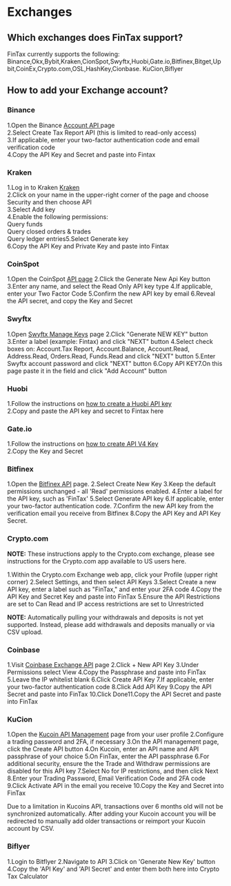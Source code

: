 # Exchanges

## Which exchanges does FinTax support?&#x20;

FinTax currently supports the following: Binance,Okx,Bybit,Kraken,CionSpot,Swyftx,Huobi,Gate.io,Bitfinex,Bitget,Upbit,CoinEx,Crypto.com,OSL,HashKey,Cionbase. KuCion,Biflyer



## How to add your Exchange account?

### Binance

1.Open the Binance [Account API ](https://accounts.binance.com/en/login?return\_to=aHR0cHM6Ly93d3cuYmluYW5jZS5jb20vZW4vbXkvc2V0dGluZ3MvYXBpLW1hbmFnZW1lbnQ=)page\
2.Select Create Tax Report API (this is limited to read-only access)\
3.If applicable, enter your two-factor authentication code and email verification code\
4.Copy the API Key and Secret and paste into Fintax

### Kraken

1.Log in to Kraken [Kraken](https://www.kraken.com/)\
2.Click on your name in the upper-right corner of the page and choose Security and then choose API\
3.Select Add key\
4.Enable the following permissions:\
Query funds\
Query closed orders & trades\
Query ledger entries5.Select Generate key\
6.Copy the API Key and Private Key and paste into Fintax

### CoinSpot

1.Open the CoinSpot [API page](https://www.coinspot.com.au/my/api)                                                              2.Click the Generate New Api Key button                                                   3.Enter any name, and select the Read Only API key type                                  4.If applicable, enter your Two Factor Code                                         5.Confirm the new API key by email                                                             6.Reveal the API secret, and copy the Key and Secret

### Swyftx

1.Open [Swyftx Manage Keys](https://trade.swyftx.com.au/profile/api/) page                                                                  2.Click "Generate NEW KEY" button                                                            3.Enter a label (example: Fintax) and click "NEXT" button                    4.Select check boxes on: Account.Tax Report, Account.Balance, Account.Read, Address.Read, Orders.Read, Funds.Read and click "NEXT" button                                                                                                          5.Enter Swyftx account password and click "NEXT" button                    6.Copy API KEY7.On this page paste it in the field and click "Add Account" button

### Huobi

1.Follow the instructions on [how to create a Huobi API key](https://www.htx.com/support/en-us/detail/360000203002)\
2.Copy and paste the API key and secret to Fintax here

### Gate.io

1.Follow the instructions on [how to create API V4 Key](https://support.cointracker.io/hc/en-us/articles/4413049686417-Integrating-Gate-io-with-APIv4-keys)\
2.Copy the Key and Secret

### Bitfinex

1.Open the [Bitfinex API](https://www.bitfinex.com/api) page.                                                                            2.Select Create New Key                                                                                  3.Keep the default permissions unchanged - all 'Read' permissions enabled.                                                                                                                4.Enter a label for the API key, such as 'FinTax'                                               5.Select Generate API key                                                                                                                                           6.If applicable, enter your two-factor authentication code.                                                                    7.Confirm the new API key from the verification email you receive from Bitfinex                                                                                                         8.Copy the API Key and API Key Secret.

### Crypto.com

**NOTE:** These instructions apply to the Crypto.com exchange, please see instructions for the Crypto.com app available to US users here.

&#x20;1.Within the Crypto.com Exchange web app, click your Profile (upper right corner)                                                                                                      2.Select Settings, and then select API Keys                                              3.Select Create a new API key, enter a label such as "FinTax," and enter your 2FA code                                                                                            4.Copy the API Key and Secret Key and paste into FinTax                        5.Ensure the API Restrictions are set to Can Read and IP access restrictions are set to Unrestricted                                                                    &#x20;

**NOTE:** Automatically pulling your withdrawals and deposits is not yet supported. Instead, please add withdrawals and deposits manually or via CSV upload.

### Coinbase

1.Visit [Coinbase Exchange API](https://exchange.coinbase.com/profile/api) page                                                               2.Click + New API Key                                                                                     3.Under Permissions select View                                                                     4.Copy the Passphrase and paste into FinTax                                            5.Leave the IP whitelist blank                                                                        6.Click Create API Key                                                                                            7.If applicable, enter your two-factor authentication code                        8.Click Add API Key                                                                                               9.Copy the API Secret and paste into FinTax                                                 10.Click Done11.Copy the API Secret and paste into FinTax

### KuCion

1.Open the [Kucoin API Management](https://www.kucoin.com/account/api) page from your user profile                            2.Configure a trading password and 2FA, if necessary                                3.On the API management page, click the Create API button                      4.On Kucoin, enter an API name and API passphrase of your choice                   5.On FinTax, enter the API passphrase                                                            6.For additional security, ensure the the Trade and Withdraw permissions are disabled for this API key                                                     7.Select No for IP restrictions, and then click Next                                          8.Enter your Trading Password, Email Verification Code and 2FA code                                                                                                                       9.Click Activate API in the email you receive                                              10.Copy the Key and Secret into FinTax

Due to a limitation in Kucoins API, transactions over 6 months old will not be synchronized automatically. After adding your Kucoin account you will be redirected to manually add older transactions or reimport your Kucoin account by CSV.

### Biflyer

1.Login to Bitflyer                                                                                         2.Navigate to API                                                                                                3.Click on 'Generate New Key' button                                                                4.Copy the 'API Key' and 'API Secret' and enter them both here into Crypto Tax Calculator

